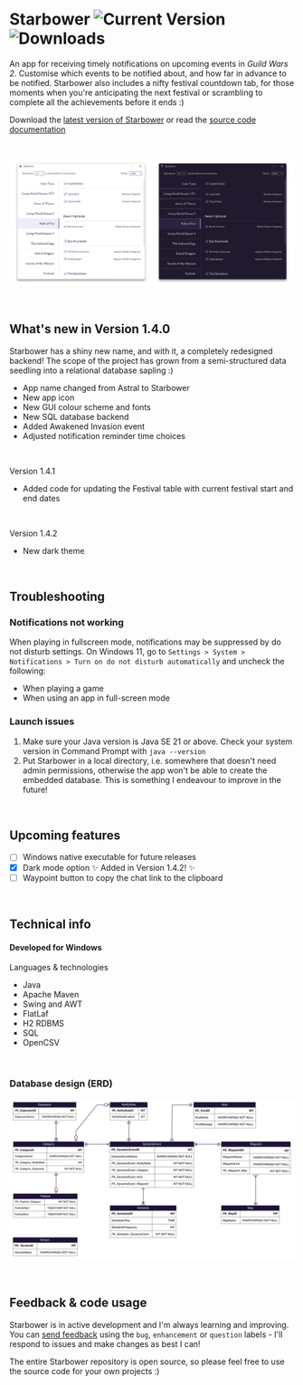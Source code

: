 # Starbower ![Current Version](https://img.shields.io/github/v/release/paigegoldhagen/starbower?color=%233F4FAE) ![Downloads](https://img.shields.io/github/downloads/paigegoldhagen/starbower/total?color=%236BC3FF)


An app for receiving timely notifications on upcoming events in *Guild Wars 2*. Customise which events to be notified about, and how far in advance to be notified. Starbower also includes a nifty festival countdown tab, for those moments when you're anticipating the next festival or scrambling to complete all the achievements before it ends :)

Download the [latest version of Starbower](https://github.com/paigegoldhagen/starbower/releases/latest) or read the [source code documentation](https://paigegoldhagen.github.io/starbower-docs/com/paigegoldhagen/starbower/package-summary.html)

<br>

![GUI](/assets/GUI.png)

<br>

## What's new in Version 1.4.0
Starbower has a shiny new name, and with it, a completely redesigned backend! The scope of the project has grown from a semi-structured data seedling into a relational database sapling :)
+ App name changed from Astral to Starbower
+ New app icon
+ New GUI colour scheme and fonts
+ New SQL database backend
+ Added Awakened Invasion event
+ Adjusted notification reminder time choices

<br>

Version 1.4.1
+ Added code for updating the Festival table with current festival start and end dates

<br>

Version 1.4.2
+ New dark theme

<br>

## Troubleshooting
### Notifications not working
When playing in fullscreen mode, notifications may be suppressed by do not disturb settings. On Windows 11, go to `Settings > System > Notifications > Turn on do not disturb automatically` and uncheck the following:
+ When playing a game
+ When using an app in full-screen mode

### Launch issues
1. Make sure your Java version is Java SE 21 or above. Check your system version in Command Prompt with `java --version`
2. Put Starbower in a local directory, i.e. somewhere that doesn't need admin permissions, otherwise the app won't be able to create the embedded database. This is something I endeavour to improve in the future!

<br>

## Upcoming features
- [ ] Windows native executable for future releases
- [x] Dark mode option ✨ Added in Version 1.4.2! ✨
- [ ] Waypoint button to copy the chat link to the clipboard

<br>

## Technical info
#### Developed for Windows

Languages & technologies
+ Java
+ Apache Maven
+ Swing and AWT
+ FlatLaf
+ H2 RDBMS
+ SQL
+ OpenCSV

<br>

### Database design (ERD)

![ERD](/assets/ERD.png)

<br>

## Feedback & code usage
Starbower is in active development and I'm always learning and improving. You can [send feedback](https://github.com/paigegoldhagen/starbower/issues) using the `bug`, `enhancement` or `question` labels - I'll respond to issues and make changes as best I can!

The entire Starbower repository is open source, so please feel free to use the source code for your own projects :)